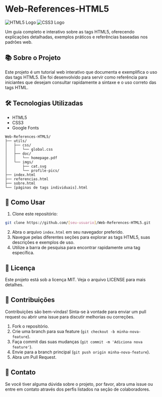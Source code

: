 # Web-References-HTML5

<img alt="HTML5 Logo" src="https://img.shields.io/badge/HTML5-E34F26?style=for-the-badge&amp;logo=html5&amp;logoColor=white">
<img alt="CSS3 Logo" src="https://img.shields.io/badge/CSS3-1572B6?style=for-the-badge&amp;logo=css3&amp;logoColor=white">

Um guia completo e interativo sobre as tags HTML5, oferecendo explicações detalhadas, exemplos práticos e referências baseadas nos padrões web.

## 📚 Sobre o Projeto

Este projeto é um tutorial web interativo que documenta e exemplifica o uso das tags HTML5. Ele foi desenvolvido para servir como referência  para iniciantes que desejam consultar rapidamente a sintaxe e o uso correto das tags HTML.

## 🛠️ Tecnologias Utilizadas
- HTML5
- CSS3
- Google Fonts

```plaintext
Web-References-HTML5/
├── utils/
│   ├── css/
│   │   └── global.css
│   ├── doc/
│   │   └── homepage.pdf
│   └── imgs/
│       ├── cat.svg
│       └── profile-pics/
├── index.html
├── referencias.html
├── sobre.html
└── [páginas de tags individuais].html
```

## 🚀 Como Usar
1. Clone este repositório:

```bash
git clone https://github.com/[seu-usuario]/Web-References-HTML5.git
```
2. Abra o arquivo `index.html` em seu navegador preferido.
3. Navegue pelas diferentes seções para explorar as tags HTML5, suas descrições e exemplos de uso.
4. Utilize a barra de pesquisa para encontrar rapidamente uma tag específica.

## 📄 Licença
Este projeto está sob a licença MIT. Veja o arquivo LICENSE para mais detalhes.

## 🤝 Contribuições
Contribuições são bem-vindas! Sinta-se à vontade para enviar um pull request ou abrir uma issue para discutir melhorias ou correções.

1. Fork o repositório.
2. Crie uma branch para sua feature (`git checkout -b minha-nova-feature`).
3. Faça commit das suas mudanças (`git commit -m 'Adiciona nova feature'`).
4. Envie para a branch principal (`git push origin minha-nova-feature`).
5. Abra um Pull Request.

## 📧 Contato
Se você tiver alguma dúvida sobre o projeto, por favor, abra uma issue ou entre em contato através dos perfis listados na seção de colaboradores.